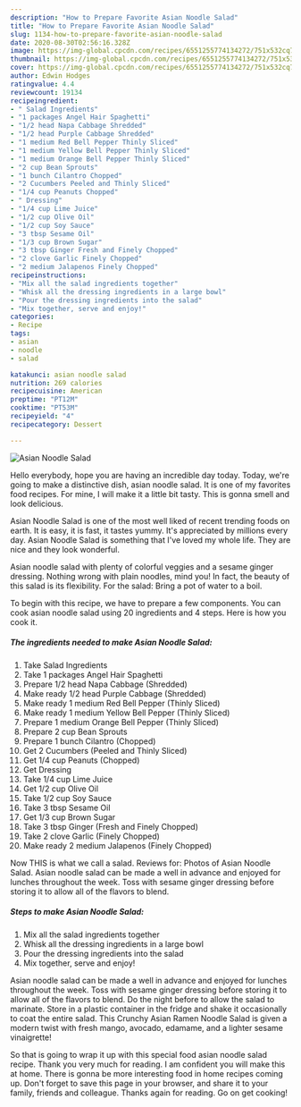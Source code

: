 ```yaml
---
description: "How to Prepare Favorite Asian Noodle Salad"
title: "How to Prepare Favorite Asian Noodle Salad"
slug: 1134-how-to-prepare-favorite-asian-noodle-salad
date: 2020-08-30T02:56:16.328Z
image: https://img-global.cpcdn.com/recipes/6551255774134272/751x532cq70/asian-noodle-salad-recipe-main-photo.jpg
thumbnail: https://img-global.cpcdn.com/recipes/6551255774134272/751x532cq70/asian-noodle-salad-recipe-main-photo.jpg
cover: https://img-global.cpcdn.com/recipes/6551255774134272/751x532cq70/asian-noodle-salad-recipe-main-photo.jpg
author: Edwin Hodges
ratingvalue: 4.4
reviewcount: 19134
recipeingredient:
- " Salad Ingredients"
- "1 packages Angel Hair Spaghetti"
- "1/2 head Napa Cabbage Shredded"
- "1/2 head Purple Cabbage Shredded"
- "1 medium Red Bell Pepper Thinly Sliced"
- "1 medium Yellow Bell Pepper Thinly Sliced"
- "1 medium Orange Bell Pepper Thinly Sliced"
- "2 cup Bean Sprouts"
- "1 bunch Cilantro Chopped"
- "2 Cucumbers Peeled and Thinly Sliced"
- "1/4 cup Peanuts Chopped"
- " Dressing"
- "1/4 cup Lime Juice"
- "1/2 cup Olive Oil"
- "1/2 cup Soy Sauce"
- "3 tbsp Sesame Oil"
- "1/3 cup Brown Sugar"
- "3 tbsp Ginger Fresh and Finely Chopped"
- "2 clove Garlic Finely Chopped"
- "2 medium Jalapenos Finely Chopped"
recipeinstructions:
- "Mix all the salad ingredients together"
- "Whisk all the dressing ingredients in a large bowl"
- "Pour the dressing ingredients into the salad"
- "Mix together, serve and enjoy!"
categories:
- Recipe
tags:
- asian
- noodle
- salad

katakunci: asian noodle salad 
nutrition: 269 calories
recipecuisine: American
preptime: "PT12M"
cooktime: "PT53M"
recipeyield: "4"
recipecategory: Dessert

---
```



![Asian Noodle Salad](https://img-global.cpcdn.com/recipes/6551255774134272/751x532cq70/asian-noodle-salad-recipe-main-photo.jpg)

Hello everybody, hope you are having an incredible day today. Today, we're going to make a distinctive dish, asian noodle salad. It is one of my favorites food recipes. For mine, I will make it a little bit tasty. This is gonna smell and look delicious.

Asian Noodle Salad is one of the most well liked of recent trending foods on earth. It is easy, it is fast, it tastes yummy. It's appreciated by millions every day. Asian Noodle Salad is something that I've loved my whole life. They are nice and they look wonderful.

Asian noodle salad with plenty of colorful veggies and a sesame ginger dressing. Nothing wrong with plain noodles, mind you! In fact, the beauty of this salad is its flexibility. For the salad: Bring a pot of water to a boil.


To begin with this recipe, we have to prepare a few components. You can cook asian noodle salad using 20 ingredients and 4 steps. Here is how you cook it.

<!--inarticleads1-->

##### The ingredients needed to make Asian Noodle Salad:

1. Take  Salad Ingredients
1. Take 1 packages Angel Hair Spaghetti
1. Prepare 1/2 head Napa Cabbage (Shredded)
1. Make ready 1/2 head Purple Cabbage (Shredded)
1. Make ready 1 medium Red Bell Pepper (Thinly Sliced)
1. Make ready 1 medium Yellow Bell Pepper (Thinly Sliced)
1. Prepare 1 medium Orange Bell Pepper (Thinly Sliced)
1. Prepare 2 cup Bean Sprouts
1. Prepare 1 bunch Cilantro (Chopped)
1. Get 2 Cucumbers (Peeled and Thinly Sliced)
1. Get 1/4 cup Peanuts (Chopped)
1. Get  Dressing
1. Take 1/4 cup Lime Juice
1. Get 1/2 cup Olive Oil
1. Take 1/2 cup Soy Sauce
1. Take 3 tbsp Sesame Oil
1. Get 1/3 cup Brown Sugar
1. Take 3 tbsp Ginger (Fresh and Finely Chopped)
1. Take 2 clove Garlic (Finely Chopped)
1. Make ready 2 medium Jalapenos (Finely Chopped)


Now THIS is what we call a salad. Reviews for: Photos of Asian Noodle Salad. Asian noodle salad can be made a well in advance and enjoyed for lunches throughout the week. Toss with sesame ginger dressing before storing it to allow all of the flavors to blend. 

<!--inarticleads2-->

##### Steps to make Asian Noodle Salad:

1. Mix all the salad ingredients together
1. Whisk all the dressing ingredients in a large bowl
1. Pour the dressing ingredients into the salad
1. Mix together, serve and enjoy!


Asian noodle salad can be made a well in advance and enjoyed for lunches throughout the week. Toss with sesame ginger dressing before storing it to allow all of the flavors to blend. Do the night before to allow the salad to marinate. Store in a plastic container in the fridge and shake it occasionally to coat the entire salad. This Crunchy Asian Ramen Noodle Salad is given a modern twist with fresh mango, avocado, edamame, and a lighter sesame vinaigrette! 

So that is going to wrap it up with this special food asian noodle salad recipe. Thank you very much for reading. I am confident you will make this at home. There is gonna be more interesting food in home recipes coming up. Don't forget to save this page in your browser, and share it to your family, friends and colleague. Thanks again for reading. Go on get cooking!
